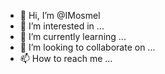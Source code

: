 - 👋 Hi, I’m @IMosmel
- 👀 I’m interested in ...
- 🌱 I’m currently learning ...
- 💞️ I’m looking to collaborate on ...
- 📫 How to reach me ...

<!---
IMosmel/IMosmel is a ✨ special ✨ repository because its `README.md` (this file) appears on your GitHub profile.
You can click the Preview link to take a look at your changes.
--->
